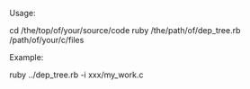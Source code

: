 
Usage: 

cd /the/top/of/your/source/code
ruby /the/path/of/dep_tree.rb <options> /path/of/your/c/files

Example:

ruby ../dep_tree.rb -i xxx/my_work.c



